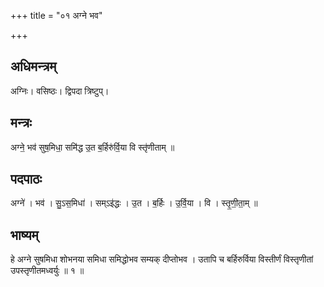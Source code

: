 +++
title = "०१ अग्ने भव"

+++
## अधिमन्त्रम्
अग्निः। वसिष्ठः। द्विपदा त्रिष्टुप्।

## मन्त्रः
अग्ने॒ भव॑ सुष॒मिधा॒ समि॑द्ध उ॒त ब॒र्हिरु॑र्वि॒या वि स्तृ॑णीताम् ॥

## पदपाठः
अग्ने॑ । भव॑ । सु॒ऽस॒मिधा॑ । सम्ऽइ॑द्धः । उ॒त । ब॒र्हिः । उ॒र्वि॒या । वि । स्तृ॒णी॒ता॒म् ॥

## भाष्यम्
हे अग्ने सुषमिधा शोभनया समिधा समिद्धोभव सम्यक् दीप्तोभव । उतापि च बर्हिरुर्विया विस्तीर्णं विस्तृणीतां उपस्तृणीतमध्वर्युः ॥ १ ॥